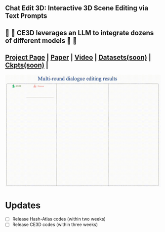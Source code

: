 ## Chat Edit 3D: Interactive 3D Scene Editing via Text Prompts
## :star2: :star2: CE3D leverages an LLM to integrate dozens of different models :star2: :star2:


## [Project Page](http://sk-fun.fun/CE3D/) | [Paper](https://arxiv.org/abs/2407.06842) | [Video](https://www.youtube.com/watch?v=btO1Ky9I21s) | [Datasets(soon)](https://drive.google.com/XXX) | [Ckpts(soon)](https://drive.google.com/XXX) | 

<be>

<img src="./assets/ce3d_demo.gif" width="650">

# Updates
- [ ] Release Hash-Atlas codes (within two weeks)
- [ ] Release CE3D codes (within three weeks)
